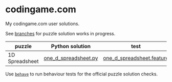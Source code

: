 # codingame.com
My codingame.com user solutions.

See [branches] for puzzle solution works in progress.

| puzzle         | Python solution               | test                               |
|----------------|-------------------------------|------------------------------------|
| 1D Spreadsheet | [one_d_spreadsheet.py](p-1ds) | [one_d_spreadsheet.feature](f-1ds) |

Use [`behave`] to run behaviour tests for the official puzzle solution checks.

[branches]: https://github.com/devvyn/codingame.com/branches
[p-1ds]: https://github.com/devvyn/codingame.com/tree/master/one_d_spreadsheet.py
[f-1ds]: https://github.com/devvyn/codingame.com/tree/master/tests/features/one_d_spreadsheet.feature
[`behave`]: https://behave.readthedocs.io/en/stable/index.html
